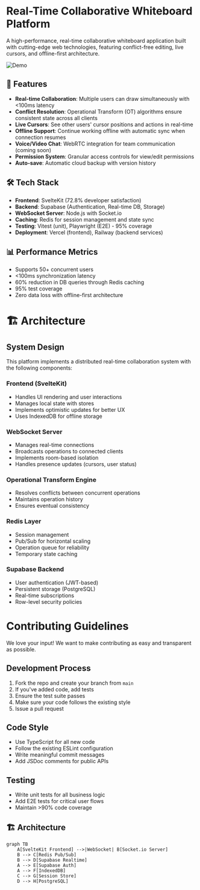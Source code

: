 # Real-Time Collaborative Whiteboard Platform

A high-performance, real-time collaborative whiteboard application built with cutting-edge web technologies, featuring conflict-free editing, live cursors, and offline-first architecture.

![Demo](./docs/demo.gif)

## 🚀 Features

- **Real-time Collaboration**: Multiple users can draw simultaneously with <100ms latency
- **Conflict Resolution**: Operational Transform (OT) algorithms ensure consistent state across all clients
- **Live Cursors**: See other users' cursor positions and actions in real-time
- **Offline Support**: Continue working offline with automatic sync when connection resumes
- **Voice/Video Chat**: WebRTC integration for team communication (coming soon)
- **Permission System**: Granular access controls for view/edit permissions
- **Auto-save**: Automatic cloud backup with version history

## 🛠️ Tech Stack

- **Frontend**: SvelteKit (72.8% developer satisfaction)
- **Backend**: Supabase (Authentication, Real-time DB, Storage)
- **WebSocket Server**: Node.js with Socket.io
- **Caching**: Redis for session management and state sync
- **Testing**: Vitest (unit), Playwright (E2E) - 95% coverage
- **Deployment**: Vercel (frontend), Railway (backend services)

## 📊 Performance Metrics

- Supports 50+ concurrent users
- <100ms synchronization latency
- 60% reduction in DB queries through Redis caching
- 95% test coverage
- Zero data loss with offline-first architecture

# 🏗️ Architecture

## System Design

This platform implements a distributed real-time collaboration system with the following components:

### Frontend (SvelteKit)
- Handles UI rendering and user interactions
- Manages local state with stores
- Implements optimistic updates for better UX
- Uses IndexedDB for offline storage

### WebSocket Server
- Manages real-time connections
- Broadcasts operations to connected clients
- Implements room-based isolation
- Handles presence updates (cursors, user status)

### Operational Transform Engine
- Resolves conflicts between concurrent operations
- Maintains operation history
- Ensures eventual consistency

### Redis Layer
- Session management
- Pub/Sub for horizontal scaling
- Operation queue for reliability
- Temporary state caching

### Supabase Backend
- User authentication (JWT-based)
- Persistent storage (PostgreSQL)
- Real-time subscriptions
- Row-level security policies
# Contributing Guidelines

We love your input! We want to make contributing as easy and transparent as possible.

## Development Process

1. Fork the repo and create your branch from `main`
2. If you've added code, add tests
3. Ensure the test suite passes
4. Make sure your code follows the existing style
5. Issue a pull request

## Code Style

- Use TypeScript for all new code
- Follow the existing ESLint configuration
- Write meaningful commit messages
- Add JSDoc comments for public APIs

## Testing

- Write unit tests for all business logic
- Add E2E tests for critical user flows
- Maintain >90% code coverage

## 🏗️ Architecture

```mermaid
graph TB
    A[SvelteKit Frontend] -->|WebSocket| B[Socket.io Server]
    B --> C[Redis Pub/Sub]
    B --> D[Supabase Realtime]
    A --> E[Supabase Auth]
    A --> F[IndexedDB]
    C --> G[Session Store]
    D --> H[PostgreSQL]
